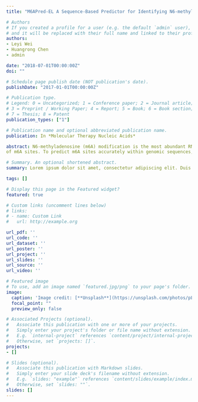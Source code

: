 ```yaml
---
title: "M6APred-EL A Sequence-Based Predictor for Identifying N6-methyladenosine Sites Using Ensemble Learning"

# Authors
# If you created a profile for a user (e.g. the default `admin` user), write the username (folder name) here 
# and it will be replaced with their full name and linked to their profile.
authors:
- Leyi Wei
- Huangrong Chen
- admin

date: "2018-07-01T00:00:00Z"
doi: ""

# Schedule page publish date (NOT publication's date).
publishDate: "2017-01-01T00:00:00Z"

# Publication type.
# Legend: 0 = Uncategorized; 1 = Conference paper; 2 = Journal article;
# 3 = Preprint / Working Paper; 4 = Report; 5 = Book; 6 = Book section;
# 7 = Thesis; 8 = Patent
publication_types: ["1"]

# Publication name and optional abbreviated publication name.
publication: In *Molecular Therapy Nucleic Acids*

abstract: N6-methyladenosine (m6A) modification is the most abundant RNA methylation modification and involves various biological processes, such as RNA splicing and degradation. Recent studies have demonstrated the feasibility of identifying m6A peaks using high-throughput sequencing techniques. However, such techniques cannot accurately identify specific methylated sites, which is important for a better understanding of m6A functions. In this study, we develop a novel machine learning-based predictor called M6APred-EL for the identification
of m6A sites. To predict m6A sites accurately within genomic sequences, we trained an ensemble of three support vector machine classifiers that explore the position-specific information and physical chemical information from position- specific k-mer nucleotide propensity, physical-chemical properties, and ring-function-hydrogen-chemical properties. We examined and compared the performance of our predictor with other state-of-the-art methods of benchmarking datasets. Comparative results showed that the proposed M6APred-EL performed more accurately for m6A site identification. Moreover, a user-friendly web server that implements the proposed M6APred-EL is well established and is currently available at http://server.malab.cn/M6APred-EL/. It is expected to be a practical and effective tool for the investigation of m6A functional mechanisms.

# Summary. An optional shortened abstract.
summary: Lorem ipsum dolor sit amet, consectetur adipiscing elit. Duis posuere tellus ac convallis placerat. Proin tincidunt magna sed ex sollicitudin condimentum.

tags: []

# Display this page in the Featured widget?
featured: true

# Custom links (uncomment lines below)
# links:
# - name: Custom Link
#   url: http://example.org

url_pdf: ''
url_code: ''
url_dataset: ''
url_poster: ''
url_project: ''
url_slides: ''
url_source: ''
url_video: ''

# Featured image
# To use, add an image named `featured.jpg/png` to your page's folder. 
image:
  caption: 'Image credit: [**Unsplash**](https://unsplash.com/photos/pLCdAaMFLTE)'
  focal_point: ""
  preview_only: false

# Associated Projects (optional).
#   Associate this publication with one or more of your projects.
#   Simply enter your project's folder or file name without extension.
#   E.g. `internal-project` references `content/project/internal-project/index.md`.
#   Otherwise, set `projects: []`.
projects:
- []

# Slides (optional).
#   Associate this publication with Markdown slides.
#   Simply enter your slide deck's filename without extension.
#   E.g. `slides: "example"` references `content/slides/example/index.md`.
#   Otherwise, set `slides: ""`.
slides: []
---
```


